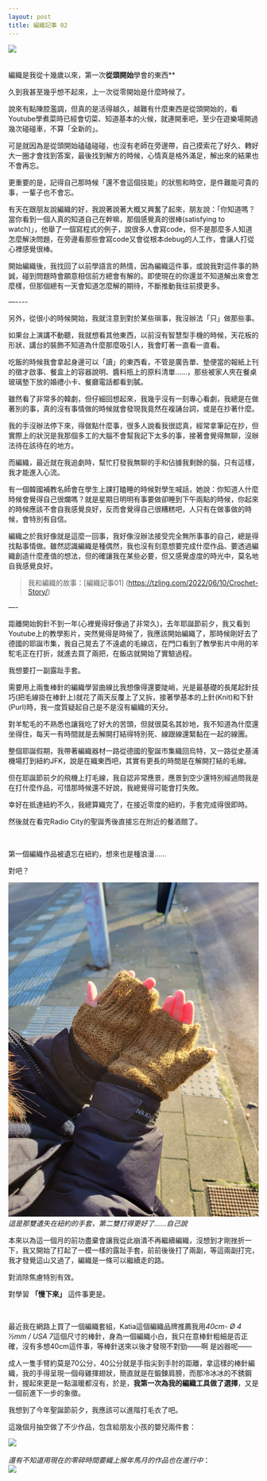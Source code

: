 ```yaml
---
layout: post
title: 編織記事 02 
---
```


![](/assets/img/Crochet/Knitting.png)<br/>
<br/>


編織是我從十幾歲以來，第一次**從頭開始**學會的東西**

久到我甚至幾乎想不起來，上一次從零開始是什麼時候了。

說來有點陳腔濫調，但真的是活得越久，越難有什麼東西是從頭開始的，看Youtube學煮菜時已經會切菜、知道基本的火候，就連開車吧，至少在遊樂場開過幾次碰碰車，不算「全新的」。

可是就因為是從頭開始磕磕碰碰，也沒有老師在旁邊帶，自己摸索花了好久、轉好大一圈才會找到答案，最後找到解方的時候，心情真是格外滿足，解出來的結果也不會再忘。

更重要的是，記得自己那時候「還不會這個技能」的狀態和時空，是件難能可貴的事，一輩子也不會忘。


有天在跟朋友說編織的好，我說著說著大概又興奮了起來，朋友說：「你知道嗎？當你看到一個人真的知道自己在幹嘛，那個感覺真的很棒(satisfying to watch)」，他舉了一個寫程式的例子，說很多人會寫code，但不是那麼多人知道怎麼解決問題，在旁邊看那些會寫code又會從根本debug的人工作，會讓人打從心裡感覺很棒。

開始編織後，我找回了以前學語言的熱情，因為編織這件事，或說我對這件事的熱誠，碰到問題時會願意相信前方總會有解的。即使現在的你還並不知道解出來會怎麼樣，但那個總有一天會知道怎麼解的期待，不斷推動我往前摸更多。




—----

另外，從很小的時候開始，我就注意到對於某些瑣事，我沒辦法「只」做那些事。

如果台上演講不動聽，我就想看其他東西，以前沒有智慧型手機的時候，天花板的形狀、講台的裝飾不知道為什麼那麼吸引人，我會盯著一直看一直看。

吃飯的時候我會拿起身邊可以「讀」的東西看，不管是廣告單、墊便當的報紙上刊的徵才啟事、餐盒上的容器說明、醬料瓶上的原料清單……，那些被家人夾在餐桌玻璃墊下放的婚禮小卡、餐廳電話都看到膩。


雖然看了非常多的韓劇，但仔細回想起來，我幾乎沒有一刻專心看劇，我總是在做著別的事，真的沒有事情做的時候就會發現我竟然在複誦台詞，或是在抄著什麼。

我的手沒辦法停下來，得做點什麼事，很多人說看我很認真，經常拿筆記在抄，但實際上的狀況是我那個多工的大腦不會幫我記下太多的事，接著會覺得無聊，沒辦法待在該待在的地方。

而編織，最近就在我追劇時，幫忙打發我無聊的手和佔據我剩餘的腦，只有這樣，我才能進入心流。


有一個韓國補教名師會在學生上課打瞌睡的時候對學生喊話，她說：你知道人什麼時候會覺得自己很爛嗎？就是星期日明明有事要做卻睡到下午兩點的時候，你起來的時候應該不會自我感覺良好，反而會覺得自己很糟糕吧，人只有在做事做的時候，會特別有自信。


編織之於我好像就是這麼一回事，我好像沒辦法接受完全無所事事的自己，總是得找點事情做。雖然認識編織是種偶然，我也沒有刻意想要完成什麼作品、要透過編織創造什麼產值的想法，但的確讓我在某些必要，但又感覺虛度的時光中，莫名地自我感覺良好。






> 我和編織的故事：[編織記事01] (https://tzling.com/2022/06/10/Crochet-Story/)


—-

距離開始鉤針不到一年(心裡覺得好像過了非常久)，去年耶誕節前夕，我又看到Youtube上的教學影片，突然覺得是時候了，我應該開始編織了，那時候剛好去了德國的耶誕市集，我自己晃去了不遠處的毛線店，在門口看到了教學影片中用的羊駝毛正在打折，就進去買了兩把，在飯店就開始了實驗過程。

我想要打一副露趾手套。

需要用上兩隻棒針的編織學習曲線比我想像得還要陡峭，光是最基礎的長尾起針技巧(把毛線掛在棒針上)就花了兩天反覆上了又拆，接著學基本的上針(Knit)和下針(Purl)時，我一度質疑起自己是不是沒有編織的天分。


對羊駝毛的不熟悉也讓我吃了好大的苦頭，但就很莫名其妙地，我不知道為什麼還坐得住，每天一有時間就是去解開打結得特別死、線跟線還緊黏在一起的線團。


整個耶誕假期，我帶著編織器材一路從德國的聖誕市集織回烏特，又一路從史基浦機場打到紐約JFK，說是在織東西吧，其實有更長的時間是在解開打結的毛線。

但在耶誕節前夕的飛機上打毛線，我自認非常應景，應景到空少還特別經過問我是在打什麼作品，可惜那時候還不好說，我總覺得可能會打失敗。

幸好在抵達紐約不久，我總算織完了，在接近零度的紐約，手套完成得很即時。

然後就在看完Radio City的聖誕秀後直接忘在附近的餐酒館了。



<br/>


第一個編織作品被遺忘在紐約，想來也是種浪漫……

對吧？


![](/assets/img/Crochet/gloves.JPG)<br/>
*這是那雙遺失在紐約的手套，第二雙打得更好了……自己說*


本來以為這一個月的前功盡棄會讓我從此崩潰不再繼續編織，沒想到才剛挫折一下，我又開始了打起了一模一樣的露趾手套，前前後後打了兩副，等這兩副打完，我才發覺這山又過了，編織是一條可以繼續走的路。

對消除焦慮特別有效。

對學習 **「慢下來」** 這件事更是。


<br/>


最近我在網路上買了一個編織套組，Katia這個編織品牌推薦我用*40cm- Ø 4 ½mm / USA 7*這個尺寸的棒針，身為一個編織小白，我只在意棒針粗細是否正確，沒有多想40cm這件事，等棒針送來以後才發現不對勁——啊 是凶器呢——

成人一隻手臂約莫是70公分，40公分就是手指尖到手肘的距離，拿這樣的棒針編織，我的手得呈現一個母雞揮翅狀，簡直就是在鍛鍊肩膀，而那冷冰冰的不銹鋼針，握起來更是一點溫暖都沒有，於是，**我第一次為我的編織工具做了選擇**，又是一個前進下一步的象徵。


我想到了今年聖誕節前夕，我應該可以進階打毛衣了吧。


這幾個月抽空做了不少作品，包含給朋友小孩的嬰兒兩件套：

![](/assets/img/Crochet/bonnet.png)<br/>



*還有不知道用現在的零碎時間要織上猴年馬月的作品也在進行中*：<br/>
![](/assets/img/Crochet/knitting2.png)<br/>






